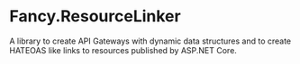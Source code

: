 # Fancy.ResourceLinker
A library to create API Gateways with dynamic data structures and to create HATEOAS like links to resources published by ASP.NET Core.

